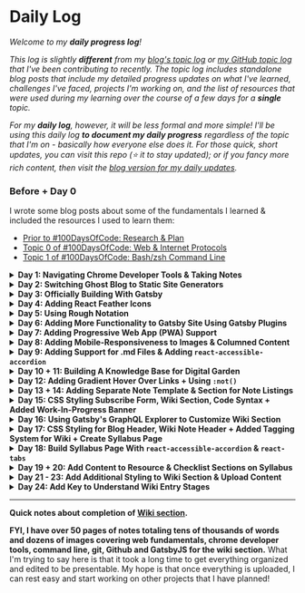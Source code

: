 # Daily Log

_Welcome to my **daily progress log**!_

_This log is slightly **different** from my [blog's topic log](https://www.aniqa.io/r1-topic-log/) or [my GitHub topic log](https://github.com/aniqatc/learning-journal/blob/main/Topic-Log.md) that I've been contributing to recently. The topic log includes standalone blog posts that include my detailed progress updates on what I've learned, challenges I've faced, projects I'm working on, and the list of resources that were used during my learning over the course of a few days for a **single** topic._

_For my **daily log**, however, it will be less formal and more simple! I'll be using this daily log **to document my daily progress** regardless of the topic that I'm on - basically how everyone else does it. For those quick, short updates, you can visit this repo (⭐️ it to stay updated); or if you fancy more rich content, then visit the [blog version for my daily updates](https://www.aniqa.io/r1-daily-log/)._

### Before + Day 0

I wrote some blog posts about some of the fundamentals I learned & included the resources I used to learn them:

- [Prior to #100DaysOfCode: Research & Plan](https://www.aniqa.io/prior-r1/)
- [Topic 0 of #100DaysOfCode: Web & Internet Protocols](https://www.aniqa.io/r1-topic-0/)
- [Topic 1 of #100DaysOfCode: Bash/zsh Command Line](https://www.aniqa.io/r1-topic-1/)
  

<details><summary><b>Day 1: Navigating Chrome Developer Tools & Taking Notes</b></summary>
  
### Day 1

I've spent the past few days learning about Google's Chrome Developer Tools and practiced using almost all of the main features on [my website](https://www.aniqa.io). It was honestly lots of fun messing around with the code, learning more about the security and network protocols that my website is using (which also ties into my understanding of [Web & Internet Protocols](https://www.aniqa.io/r1-topic-0/)), and how to find and fix issues with my code. *There were times that I got lost just using the tool, especially the Element, Console, and Network panels.*

I have so far gone over the following panels: Application, Lighthouse, Adblock, Element, Network, Sources, Security, Console, and customizing Settings. I'm hoping to complete my review of the Memory and Performance tab tomorrow. After doing so, I'll write up my **Topic 2: Chrome Developer Tools** blog post before moving onto my next section of learning.

Side note: I switched my notes over to Nota (a markdown editor) which will make it easier and faster to publish content to my blog more frequently. I'm now working on transforming my blog into a digital garden.

<p align="center"><img src="https://github.com/aniqatc/100-days-of-code/blob/main/Assets/nota.gif"></p>
  
</details>

<details><summary><b>Day 2: Switching Ghost Blog to Static Site Generators</b></summary>

### Day 2

I've decided to take a short break from tutorial learning and blogging. Although I have a blog hosted on Ghost Pro that works perfectly fine, I still feel somewhat limited in sharing content and editing my theme. In addition to that, there isn't really a theme that fits my idea of simplicity with most themes being media-rich, and I'm not exactly ready to create my own. _But that doesn't mean I have to settle_ - I want a true **digital garden**. A place that I can share high-quality pieces of writing but also, share my unedited thoughts and notes to portray a _true_ #LearningInPublic journey. I want it to be content-focused and absent of images that take up space. I also want to have full flexibility to edit the codebase whenever I learn something new, like my own personal playground to test out new languages and frameworks.

So, today, I learned about Static Site Generators (SSGs) and set up two different, minimal and content-focused themes:

- ▲ Hugo theme deployed on Vercel
- ◉ Gatsby theme deployed on Gatsby Cloud

*I also learned how to use Digital Ocean and Netlify to deploy websites, however, I'll be sticking to the above for now.*

I'm still deciding on which duo I prefer so I'll be playing around with both to see what fits my needs better! Switching over to an SSG from Ghost will be my project for the next few days.

  </details>
  
<details><summary><b>Day 3: Officially Building With Gatsby</b></summary>

### Day 3

I've realized that Hugo is easier to edit and customize than Gatsby. This is likely because of my limited coding knowledge (basic HTML, CSS) but it's definitely the SSG I'd recommend to newbies. That being said, Gatsby just has so much more that you can do with it - with [countless plugins](https://www.gatsbyjs.com/plugins) so that you don't have to create your own. It's definitely been far more tricky to edit since I barely know JavaScript, let alone React. But I just can't let go of the customization that comes with using Gatsby even if Hugo is easier to maneuver. **So, I've decided to stick to Gatsby!**

Luckily, combining Gatsby's very thorough documentation, individual plugin READMEs, my limited but sufficient coding knowledge, and making connections between theme files is proving to be enough to customize the starter-theme to my liking! 

Also, worth noting, I added ![wakatime](https://wakatime.com/badge/user/c1c1c183-d190-42bd-ae4f-09370e6fbbc6.svg) to VSCode to record my time spent coding! 

  </details>
  
<details><summary><b>Day 4: Adding React Feather Icons</b></summary>

### Day 4

I'm finally adding the final touches to my Gatsby theme so I'll be back to learning from tutorials & blogging my journey again soon!

Today, I used open-source [React icons](https://feathericons.com/) called `react-feather` to add social media icons to my navigation bar and share buttons to all my posts. I installed the icons using `npm` on my Terminal. From there it was easy - I declared the usage of these icons by 'importing' the ones I'll be using and then, set variables for the icon size and line thickness. To further customize the icons, I used `:hover` with color and transform in a separate `.css` file.

I'm pleased with the final results:
<p align="center"><img src="https://github.com/aniqatc/100-days-of-code/blob/main/Assets/react-feather-icons.gif"></p>

In addition to the icons, I also learned about dark mode practices and changed my dark mode theme colors accordingly!

  </details>
  
<details><summary><b>Day 5: Using Rough Notation</b></summary>

### Day 5

I discovered a small JavaScript library called [Rough Notation](https://roughnotation.com) that allowed me to add customizable and animated annotations on webpages. The annotations can be customized by color, size, padding and animation order, duration, and delays.

I tested it out on my new blog theme by injecting it into a `.mdx` file! It was easy to implement and a fun library to play around with. 

Here's what it looks like in my light mode (slowed down by 50%):
<p align="center"><img src="https://github.com/aniqatc/100-days-of-code/blob/main/Assets/rough-notation-light.gif"></p>

Here's what it looks like in my dark mode (slowed down by 50%):
<p align="center"><img src="https://github.com/aniqatc/100-days-of-code/blob/main/Assets/rough-notation-dark.gif"></p>

  </details>
  
<details><summary><b>Day 6: Adding More Functionality to Gatsby Site Using Gatsby Plugins</b></summary>

### Day 6

I've finally completed my new blog theme using Gatsby which is currently deployed on Vercel. While all the stylistic and layout choices have been decided in the previous days, I spent most of today transferring over my previous blog content from the Ghost platform to Markdown content for my new blog. 

It took some time to get all the blog posts formatted, especially because I faced some bumps along the way. For example:
- I needed to add import `react-twitter-widgets` into some of my `.mdx` files that hold my blog posts to get relevant tweets to show up among my content
- I needed to add support for `.gif` files by installing an additional Gatsby plugin which conflicted with my existing plugins so I had to find a fix for that. Once I figured out the best combination of plugins, I updated that information within the my `gatsby.config.js` file.

Regardless, I'm honestly excited whenever I bump into an issue - it's exciting to fix! Lastly, I added Google Analytics support by adding in `gatsby-plugin-google-gtag` to my `gatsby.config.js` file. 

*Side note: I might not be using Google Analytics for long - I discovered [Umami](https://umami.is/) today and love everything about it (from the UI to the fact it's free and open-source and provides such beautiful infographics). I would've already implemented it honestly but it's definitely a little more complicated than Google Analytics to install + I've taken too long of a break from my syllabus to build a new blog so I'll have to come back to it later.*

  </details>
  
<details><summary><b>Day 7: Adding Progressive Web App (PWA) Support</b></summary>

### Day 7

As a final step to completing my blog *(who am I kidding - I can't stop messing with it)*, I turned my ordinary Gatsby blog into a Progressive Web App (PWA). PWAs provide users with an option to install a website as an application to their computer or mobile device using any browser. This feature is made possible with the use of service worker(s) and a web manifest. *It really works!* 

For example, on my Google Chrome browser, the input bar has an additional icon and upon clicking it, an option comes up to install the website. *FYI, many well-known websites have this feature, including Twitter!*

<p align="center"><img src="https://github.com/aniqatc/100-days-of-code/blob/main/Assets/install-pwa-aniqa.png"></p>

Once installed, my website can be accessed like any other native application on your computer!

<p align="center"><img src="https://github.com/aniqatc/100-days-of-code/blob/main/Assets/in-dock-aniqa.png"></p>

The same rules apply even on mobile! The website can be added to your Home Screen by going into your browser options and simply clicking the relevant option *(for Safari on my iPhone, all I had to click was 'Add to Home Screen')*. You can then access the blog straight from your Home Screen, independent of a browser! 

<p align="center"><img src="https://github.com/aniqatc/100-days-of-code/blob/main/Assets/mobile-pwa.jpeg"></p>

  </details>
  
<details><summary><b>Day 8: Adding Mobile-Responsiveness to Images & Columned Content</b></summary>

### Day 8

I noticed an annoying bug on my website when accessed through mobile: the images were not resizing down to a smaller size on mobile. Since I've always used Wordpress and Ghost in the past, I never had to think about making my images responsive to different screen sizes since it was always optimized in themes I bought.

For the fix, I learned the CSS property, `max-width:100%`. Simply adding the `style="max-width:100%"` to all my images, they resized to fit the screen no matter how small or large. However, having to add the property inline was annoying and I may not remember to include it every time that I post, so I added the property to my main stylesheet making sure that the style applies to any `<img>` tag.

<p align="center"><img src="https://github.com/aniqatc/100-days-of-code/blob/main/Assets/max-width.gif"></p>

Additionally, I learned how to use `grid-template-column` - *another CSS property* to create columns in my content.

  </details>
  
<details><summary><b>Day 9: Adding Support for .md Files & Adding <code>react-accessible-accordion</code></b></summary>

### Day 9

I added a new post template to my blog for notes! While all my blog posts are written in `.mdx` files using VS Code, my notes are written in `.md` using a simple Markdown editor. So, I needed a separate template that would be compatible with converting `.md` files. After doing so, I tested to see if it works and if I'm successfully able to create custom slugs for each note file -- and fortunately, it worked!

I also wanted a separate note listing page and I opted to use `react-accessible-accordion` which allows for collapsible rows of information. For my usage, I wanted to use the Accordion styled rows to link to my notes and make them separated by subjects.

Here's what it's currently looking like:

<p align="center"><img src="https://github.com/aniqatc/100-days-of-code/blob/main/Assets/accordion.gif"></p>

  </details>
  
<details><summary><b>Day 10 + 11: Building A Knowledge Base for Digital Garden</b></summary>

### Day 10 + 11

Ever since I discovered 'Second-Brain-' and Digital Garden-styled personal websites, I've really wanted one of my own. Now, I'm not particularly ready to create a theme from scratch and while there are some great themes out there, I simply do not connect to any of the available digital garden themes. To be frank, I'd only be satisfied with something similar to <a href="https://brianlovin.com">Brian Lovin's website</a>. And again, I'm just not there yet. So I'm settling and trying to customize my current blog design as much as possible while still keeping it simple. It doesn't have everything I'd like but it gets the job done.

That being said, I've been building my own 'second-brain' in my private, digital notebook and I didn't even know it. The only thing is - I never intended on anyone seeing it so it might have parts that literally no one except me would understand. But I really want to immerse in learning and building in public and creating my own second-brain. So, the past few days (technically, more than Day 10 & 11 but whatever), I've been editing my notes little-by-little so that it's readable for others.

I'm really excited to share these notes - I really think it'll be helpful to others!

  </details>
  
<details><summary><b>Day 12: Adding Gradient Hover Over Links + Using <code>:not()</code></b></summary>

### Day 12

I added a new style to all the links on my website. There's a thin gradient underline on all of the links on my site and upon hover, the link is highlighted with a beautiful light gradient. While most of my site is quite simple (in my opinion), I thought the addition of this small stylistic detail might add a little more personality. 

Here's what it looks like upon hover in light mode:

<p align="center"><img src="https://github.com/aniqatc/100-days-of-code/blob/main/Assets/link-hover-light.gif"></p>

Here's what it looks like upon hover in dark mode:
<p align="center"><img src="https://github.com/aniqatc/100-days-of-code/blob/main/Assets/link-hover-dark.gif"></p>

However, I did face an issue with the hover style effecting icon and image links, like my avatar in my site's header. 
<p align="center"><img src="https://github.com/aniqatc/100-days-of-code/blob/main/Assets/link-hover-issue.gif"></p>

To combat this particular issue, I learned of a new CSS property that involves using `:not( )`. For example, originally, I was selecting all links in my CSS file by applying the gradient and hover style to `a` to select all links -- this would select everything, including the images and icons that are linked to a different page. So, the `:not( )` property allows me to identify the classes that I'd like to exclude from being effected by the global `a` style that I'm implementing. For example, the syntax would be as follows: 
```
a:not(except-header-link) { 
include styles here
}
```

This solved the issue! 

  </details>
  
<details><summary><b>Day 13 + 14: Adding Separate Note Template & Section for Note Listings</b></summary>

### Day 13 + 14

On Day 9 *(mentioned above)*, I used `react-accessible-accordion` to create a listing page for all my notes. I realized that I'd rather utilize the Accordion design for shorter pieces of information like a *"Today I Learned" code snippet page*. 

However, for my note pages, I added a filesystem-style listing page instead. I feel that this is a better way to organize notes, especially as my notes grow into the hundreds and possibly, thousands. It provides an option to view the notes as if you're navigating my personal Finder (file manager).

Here's a .gif of how the note-system is currently organized:

<p align="center"><img src="https://github.com/aniqatc/learning-journal/blob/main/Assets/wiki-system.gif?raw=true"></p>

I've also removed the Subscribe Form from the footer since it would show up on every single page - now, it only shows up on the Homepage. All other pages have a new footer design that works as a secondary menu to my most important links *(which includes a quick path back to blog listings, wiki entries, TIL log, master list of resources, my twitter and my email list sign-up)* so that users do not have to scroll all the way back up to the beginning of the page to navigate my website. The icons I utilized for the secondary footer are the same as the icons used throughout the rest of my website: `react-feather`.

<p align="center"><img src="https://github.com/aniqatc/learning-journal/blob/main/Assets/secondary-footer.png?raw=true"></p>

  </details>
  
<details><summary><b>Day 15: CSS Styling Subscribe Form, Wiki Section, Code Syntax + Added Work-In-Progress Banner</b></summary>

### Day 15

My website has been a work-in-progress for about a month now. So, although I'm nearing the end of any major changes I have planned for this version of my website, I felt that I should indicate to any visitors that my website is still under construction:

<p align="center"><img src="https://github.com/aniqatc/learning-journal/blob/main/Assets/site-under-construction.png?raw=true"></p>

Majority of my website is complete and functional with content available in the blog section. However, there is some sample content in certain corners of my website like the **Today I Learned (/til)** or **Wiki (/wiki)** sections. So, I made sure to specify that in the banner so that I don't completely deter every visitor away with a bunch of *lorem ipsum* pages. I should've created such a banner a while ago but I thought I'd be done by now. Boy, was I wrong - I know very little coding so creating this website has thrown me into a crash course on all things Gatsbyjs & web development. Anyways, hopefully I won't need to keep the *under construction* banner up for too long.

**Additional changes that I made today:**

**1. Subscribe Form:**
  -  Edited the CSS to make it more responsive, specifically for smaller phones
  -  Edited the overall style of the Subscription Form to make it stand out a little more (considering the fact that most of my site is quite simple)
<p align="center"><img src="https://github.com/aniqatc/learning-journal/blob/main/Assets/subscribe-form.png?raw=true"></p>

**2. Wiki:**
  - Added custom styling to the Wiki page
  - Utilized `react-feather` icons for the Wiki-system

**3. Code Syntax Highlighting:**
  - While the default syles are quite nice, I made some edits to the code snippet styling to make sure that the color scheme matches the rest of my website
  - Added styles for inline code

  </details>
  
<details><summary><b>Day 16: Using Gatsby's GraphQL Explorer to Customize Wiki Section</b></summary>

### Day 16

Today was a big day in terms of understanding the possibilities of building with Gatsby. Although I've spent the past month playing around with Gatsby, I have tried my best to steer clear of **GraphQL**. I have been intimidated by it especially with my lack of experience so far. I just wanted my own website up-and-running with some level of organization and I was able to do a lot without touching too much GraphQL queries besides the ones that are already built in my code. But I've realized I have way too much fun playing around with coding and learning along the way so I've just been falling in deeper and deeper with the Gatsby system.

Luckily, I've been able to solve a lot of problems on my own. But now that I wanted my own **wiki** section in addition to my existing blog function - things were getting complicated and I didn't care because I want what I want. So, it was time to use GraphQL.

Gatsby has a GraphQL explorer that can be accessed via `http://localhost:8000/___graphql` and can be accessed every time that you host your site on localhost:

<p align="center"><img src="https://github.com/aniqatc/learning-journal/blob/main/Assets/gatsby-graphql.png?raw=true"></p>

Through this IDE, it's actually **EASY** as hell to create queries that can be used to pull data. Now, I won't go over it in detail here (cause this is just my journal and I doubt anyone reads this) but I'll share what I wanted to accomplish: **to pull frontmatter data from my individual wiki entries to use in SEO-optimization, content organization AND adding detail to the template**.

<p align="center"><img src="https://github.com/aniqatc/learning-journal/blob/main/Assets/graphql-example.png?raw=true"></p>

So, I used Graphql to create queries specifically for data inputted into the frontmatter of my wikis. Since my wiki section is completely new and unoptimized, it doesn't have any tagging system or organization in place or built-in SEO. In fact, the title doesn't even get queried and pulled into my note template. So, I used the IDE to identify the following frontmatter: title, topic, stage, date and description.

Then, I added and identified the Graphql queries (in the appropriate syntax) into my wiki templates so that I could now have each wiki entry automatically display the title, topic, stage, and date at the beginning of each entry like a blog post! 

For SEO, I used `react-helmet` within my wiki template so that it can pull title and description directly from the frontmatter of each wiki entry to use as SEO metadata. I confirmed that the SEO metadata was working by going into Chrome Developer Tools and checking for all the `<meta>` tags in between the `<head>` section of my code and saw that the browser was correctly identifying the metadata. Previously, it was showing general website metadata and not post-specific information.

  </details>
  
<details><summary><b>Day 17: CSS Styling for Blog Header, Wiki Note Header + Added Tagging System for Wiki + Create Syllabus Page</b></summary>

### Day 17

**I'm a few commits away from completing my digital garden!** Today, I got a lot of styling and organization done! I'm quite satisfied with how everything is starting to look and function. Here's what I did **(hint: it involves lots of CSS)**:


- I changed the styling of the header for my [blog posts](https://www.aniqa.io/full-stack-development-path-goals), (previously was aligned to the left, plain text styling):

<p align="center"><img src="https://raw.githubusercontent.com/aniqatc/v1-aniqa/master/static/blog-post-design.gif"></p>


- I added frontmatter data (title, date, stage, topic, and author) to my [wiki note header section](https://www.aniqa.io/wiki/binary/bits-and-bytes) (previously had nothing except body of text):
<p align="center"><img src="https://raw.githubusercontent.com/aniqatc/v1-aniqa/master/static/wiki-note-design.gif"></p>


- I added styling to the details that were pulled into the wiki template. Additionally, to clarify, the 'stage' value represents whether a note is a '🌱 Seedling' which is an incomplete note or '🪴 Evergreen' for notes that likely won't have any information added to it anymore.
<p align="center"><img src="https://raw.githubusercontent.com/aniqatc/learning-journal/main/Assets/wiki-details.png"></p>


- Added a **[syllabus page](https://www.aniqa.io/resources)** to include information about resources I use to learn and the topics I'm learning just like a syllabus
- Added `react-accessible-accordion` and `react-tabs` to the **syllabus page**
- Edited the styling of both the `react-accessible-accordion` and `react-tabs` to fit the styling of the rest of my website:
<p align="center"><img src="https://raw.githubusercontent.com/aniqatc/learning-journal/main/Assets/react-tabs.gif"></p>


  </details>
  
<details><summary><b>Day 18: Build Syllabus Page With <code>react-accessible-accordion</code> & <code>react-tabs</code></b></summary>

### Day 18

While all of the stylistic changes are mostly complete for my personal website, I still need to fill certain pages with content. A few weeks back, when I first started this journey to learn web development, I created my own syllabus of sorts. I did serious research on the best resources, how to learn effectively, and the topics I'd need to go over to be a successful developer. I ended up building a long checklist of topics that I'm now using as my guide. I don't particularly think that I need to master every single topic inside-and-out because that would quite literally take a lifetime, but I plan on at least getting an introductory-to-intermediate understanding on most topics. 

I've gotten a lot of requests to share the syllabus, hence, I created my <a href="https://www.aniqa.io/syllabus">Syllabus</a> page. On the syllabus page, I'm using `react-accessible-accordion` and `react-tabs` to organize two list: **Checklist** and **Resources**.

- `react-tabs` was utilized to separate the information under **Checklist** and **Resources**:
<p align="center"><img src="https://raw.githubusercontent.com/aniqatc/learning-journal/main/Assets/tab-syllabus.gif"></p>

- `react-accessible-accordion` was used to separate the lists of resources and lists of topics by subject so that it's easier to navigate to the information you need:
<p align="center"><img src="/Assets/detail-syllabus.gif"></p>

So far, I've added the topics I've already completed my learning for. I'll be adding the rest in the coming days (along with the content for my <a href="https://www.aniqa.io/wiki">Wiki section</a>).

  </details>
  
   
  <details><summary><b>Day 19 + 20: Add Content to Resource & Checklist Sections on Syllabus</b></summary>
    
### Day 19 + 20
    
As mentioned in Day 17 & 18, I've been working on the [Syllabus](https://www.aniqa.io/syllabus) page on my [website](https://www.aniqa.io). The page serves as my own personal Full Stack Software Development roadmap, checklist, and list of resources to use.
    
 Most of yesterday and today, I mostly worked on adding additional content for the resource and checklist section. The page currently shows the following information (although, a few may not be complete *just yet*):
<p align="center"><img src="https://github.com/aniqatc/learning-journal/blob/main/Assets/current-syllabus-list.png?raw=true"></p>
    
Once all the content is uploaded to the Syllabus page, I'll be working on making more wiki entries!
  </details>
  
<details><summary><b>Day 21 - 23: Add Additional Styling to Wiki Section & Upload Content</b></summary>
    
### Day 21 - 23

  My [syllabus page](https://www.aniqa.io/syllabus) is coming along beautifully. The <b>checklist tab</b> is mostly complete, however, the <b>resources tab</b> has a view empty spots. This is because I have not yet vetted and confirmed the best resources for those specific topics. I still think it's a pretty solid <i>plan</i> for beginners that want to dive deep!
  
  Anyways, for <b>Days 21 to 23</b>, I reviewed my previous notes regarding [web fundamentals](https://www.aniqa.io/wiki/web) and [web security fundamentals](https://www.aniqa.io/wiki/security) and uploaded them to the [wiki section](https://www.aniqa.io/wiki) of my website! So far, I was able to add notes regarding the following topics:
  
  <p align="center"><img src="https://raw.githubusercontent.com/aniqatc/learning-journal/main/Assets/wiki-web-entries.png" style="width:600px;"></p>
  
  I have dozens more of these entries covering several more topics that will continue to be uploaded in the coming days and weeks.
  
  Additionally, I added a repository version of all my [wiki entries](https://www.github.com/aniqatc/wiki) for those that prefer to view notes on the GitHub platform instead.
      
</details>
  

<details><summary><b>Day 24: Add Key to Understand Wiki Entry Stages</b></summary>
  
<h3>Day 24</h3>

In order to truly adopt the digital garden concept, I had added a frontmatter data entry for <b>Stage</b> which would represent whether my note was newly uploaded, still being edited but somewhat complete, or if it's entirely complete and will likely not be modified. To represent each, I used the following terms:
  
  - 🌱 Seedling
  - 🌿 Sapling
  - 🌳 Evergreen
  
While each of these terms were clearly displayed on each of the posts, I could see how some might not understand the exact meaning for each. So, I added a simple <b>key</b> to the <a href="https://www.aniqa.io/wiki">wiki index</a> using the following design:
  
<p align="center"><img src="https://raw.githubusercontent.com/aniqatc/learning-journal/main/Assets/wiki-key.gif"></p>
    
</details>
  

<hr/>
 

  <b>Quick notes about completion of <a href="https://www.aniqa.io/wiki">Wiki section</a>.</b>
  
**FYI, I have over 50 pages of notes totaling tens of thousands of words and dozens of images covering web fundamentals, chrome developer tools, command line, git, Github and GatsbyJS for the wiki section.** What I'm trying to say here is that it took a long time to get everything organized and edited to be presentable. My hope is that once everything is uploaded, I can rest easy and start working on other projects that I have planned!
  

